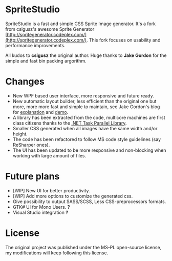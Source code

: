 # SpriteStudio

SpriteStudio is a fast and simple CSS Sprite Image generator. It's a fork from csigusz's awesome Sprite Generator [http://spritegenerator.codeplex.com/](http://spritegenerator.codeplex.com/).
This fork focuses on usability and performance improvements.

All kudos to **csigusz** the original author. Huge thanks to **Jake Gordon** for the simple and fast bin packing argorithm.

# Changes 
   
   * New WPF based user interface, more responsive and future ready.
   * New automatic layout builder, less efficient than the original one but more, more more fast and simple to maintain, see Jake Gordon's blog for [explanation](http://codeincomplete.com/posts/2011/5/7/bin_packing/) and [demo](http://codeincomplete.com/posts/2011/5/7/bin_packing/example/).
   * A library has been extracted from the code, multicore machines are first class citizens thanks to the [.NET Task Parallel Library](http://msdn.microsoft.com/en-us/library/dd460717.aspx).
   * Smaller CSS generated when all images have the same width and/or height.
   * The code has been refactored to follow MS code style guidelines (say ReSharper ones). 
   * The UI has been updated to be more responsive and non-blocking when working with large amount of files.

# Future plans
   * [WIP] New UI for better productivity.
   * [WIP] Add more options to customize the generated css.
   * Give possibility to output SASS/SCSS, Less CSS-preprocessors formats.
   * GTK# UI for Mono Users. **?**
   * Visual Studio integration **?**

# License

The original project was published under the MS-PL open-source license, my modifications will keep following this license.
